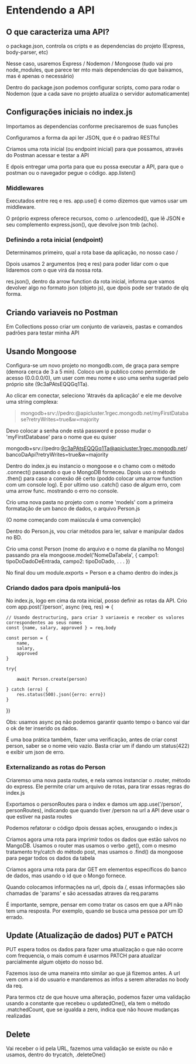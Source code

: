 # Entendendo a API

## O que caracteriza uma API?

o package.json, controla os cripts e as dependencias do projeto (Express, body-parser, etc)

Nesse caso, usaremos Express / Nodemon / Mongoose (tudo vai pro node_modules, que parece ter mto mais dependencias do que baixamos, mas é apenas o necessário)

Dentro do package.json podemos configurar scripts, como para rodar o Nodemon (que a cada save no projeto atualiza o servidor automaticamente)

## Configurações iniciais no index.js

Importamos as dependencias conforme precisaremos de suas funções

Configuramos a forma da api ler JSON, que é o padrao RESTful

Criamos uma rota inicial (ou endpoint inicial) para que possamos, através do Postman acessar e testar a API

E dpois entregar uma porta para que eu possa executar a API, para que o postman ou o navegador pegue o código. app.listen()

### Middlewares

Executados entre req e res. app.use() é como dizemos que vamos usar um middleware.

O próprio express oferece recursos, como o .urlencoded(), que lê JSON e seu complemento express.json(), que devolve json tmb (acho).

### Definindo a rota inicial (endpoint)

Determinamos primeiro, qual a rota base da aplicação, no nosso caso /

Dpois usamos 2 argumentos (req e res) para poder lidar com o que lidaremos com o que virá da nossa rota.

res.json(), dentro da arrow function da rota inicial, informa que vamos devolver algo no formato json (objeto js), que dpois pode ser tratado de qlq forma.

## Criando variaveis no Postman

Em Collections posso criar um conjunto de variaveis, pastas e comandos padrões para testar minha API

## Usando Mongoose

Configura-se um novo projeto no mongodb.com, de graça para sempre (demora cerca de 3 a 5 min). Coloco um ip publico como permitido de acesso (0.0.0.0/0), um user com meu nome e uso uma senha sugeriad pelo próprio site (9c3aPAtsEQQGq1Ta).

Ao clicar em conectar, seleciono 'Através da aplicação' e ele me devolve uma string complexa:

>mongodb+srv://pedro:<password>@apicluster.1rgec.mongodb.net/myFirstDatabase?retryWrites=true&w=majority

Devo colocar a senha onde está password e posso mudar o 'myFirstDatabase' para o nome que eu quiser

mongodb+srv://pedro:9c3aPAtsEQQGq1Ta@apicluster.1rgec.mongodb.net/bancoDaApi?retryWrites=true&w=majority

Dentro do index.js eu instancio o mongoose e o chamo com o método .connect() passando o que o MongoDB forneceu. Dpois uso o método .then() para caso a conexão dê certo (poddo colocar uma arrow function com um console log). E por ultimo uso .catch() caso de algum erro, com uma arrow func. mostrando o erro no console.

Crio uma nova pasta no projeto com o nome 'models' com a primeira formatação de um banco de dados, o arquivo Person.js

(O nome começando com maiúscula é uma convenção)

Dentro do Person.js, vou criar métodos para ler, salvar e manipular dados no BD.

Crio uma const Person (nome do arquivo e o nome da planilha no Mongo) passando pra ela mongoose.model('NomeDaTabela', {
    campo1: tipoDoDadoDeEntrada,
    campo2: tipoDoDado,
    .
    .
    .
})

No final dou um module.exports = Person e a chamo dentro do index.js

### Criando dados para dpois manipulá-los

No index.js, logo em cima da rota inicial, posso definir as rotas da API. Crio com app.post('/person', async (req, res) => {

    // Usando destructuring, para criar 3 variaveis e receber os valores correspondentes ao seus nomes
    const {name, salary, approved } = req.body

    const person = {
        name, 
        salary, 
        approved
    }

    try{

        await Person.create(person)

    } catch (erro) {
        res.status(500).json({erro: erro})
    }

})

Obs: usamos async pq não podemos garantir quanto tempo o banco vai dar o ok de ter inserido os dados.

É uma boa prática também, fazer uma verificação, antes de criar const person, saber se o nome veio vazio. Basta criar um if dando um status(422) e exibir um json de erro.

### Externalizando as rotas do Person

Criaremso uma nova pasta routes, e nela vamos instanciar o .router, método do express. Ele permite criar um arquivo de rotas, para tirar essas regras do index.js  

Exportamos o personRoutes para o index e damos um app.use('/person', personRoutes), indicando que quando tiver /person na url a API deve usar o que estiver na pasta routes  

Podemos refatorar o código dpois dessas ações, enxugando o index.js

Criamos agora uma rota para imprimir todos os dados que estão salvos no MangoDB. Usamos o router mas usamos o verbo .get(), com o mesmo tratamento try/catch do método post, mas usamos o .find() da mongoose para pegar todos os dados da tabela  

Criamos agora uma rota para dar GET em elementos específicos do banco de dados, mas usando o id que o Mongo fornece.

Quando colocamos informações na url, dpois da /, essas informações são chamadas de 'params' e são acessadas atraves da req.params

É importante, sempre, pensar em como tratar os casos em que a API não tem uma resposta. Por exemplo, quando se busca uma pessoa por um ID errado.

## Update (Atualização de dados) PUT e PATCH

PUT espera todos os dados para fazer uma atualização o que não ocorre com frequencia, o mais comum é usarmos PATCH para atualizar parcialmente algum objeto do nosso bd.

Fazemos isso de uma maneira mto similar ao que já fizemos antes. A url vem com a id do usuario e mandaremos as infos a serem alteradas no body da req.

Para termos ctz de que houve uma alteração, podemos fazer uma validação usando a constante que recebeu o updatedOne(), ela tem o método .matchedCount, que se igualda a zero, indica que não houve mudanças realizadas

## Delete

Vai receber o id pela URL, fazemos uma validação se existe ou não e usamos, dentro do trycatch, .deleteOne()   